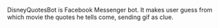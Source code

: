 DisneyQuotesBot is Facebook Messenger bot.
It makes user guess from which movie the quotes he tells come, sending gif as
clue.

